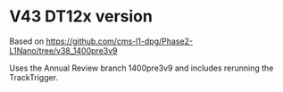 # V43 DT12x version

Based on https://github.com/cms-l1-dpg/Phase2-L1Nano/tree/v38_1400pre3v9

Uses the Annual Review branch 1400pre3v9 and includes rerunning the TrackTrigger.